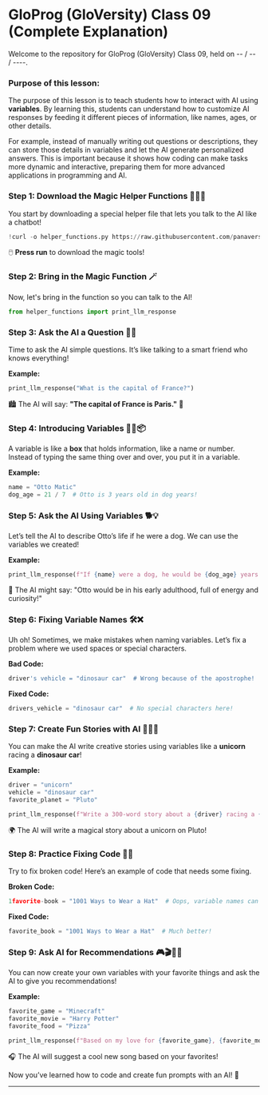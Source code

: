 # GloProg (GloVersity) Class 09 (Complete Explanation)

Welcome to the repository for GloProg (GloVersity) Class 09, held on -- / -- / ----.

### Purpose of this lesson:
The purpose of this lesson is to teach students how to interact with AI using **variables**. By learning this, students can understand how to customize AI responses by feeding it different pieces of information, like names, ages, or other details.

For example, instead of manually writing out questions or descriptions, they can store those details in variables and let the AI generate personalized answers. This is important because it shows how coding can make tasks more dynamic and interactive, preparing them for more advanced applications in programming and AI.

### **Step 1: Download the Magic Helper Functions** 🧙‍♂️✨
You start by downloading a special helper file that lets you talk to the AI like a chatbot!

```python
!curl -o helper_functions.py https://raw.githubusercontent.com/panaversity/learn-cloud-native-modern-ai-python/main/07_natural_language_programming/02_ai_python_for_beginners/course1_basics/Lesson_9/helper_functions.py
```

🖱️ **Press run** to download the magic tools!

### **Step 2: Bring in the Magic Function** 🪄
Now, let's bring in the function so you can talk to the AI!

```python
from helper_functions import print_llm_response
```

### **Step 3: Ask the AI a Question** 🤔💬
Time to ask the AI simple questions. It’s like talking to a smart friend who knows everything!

**Example:**
```python
print_llm_response("What is the capital of France?")
```

🏙️ The AI will say: **"The capital of France is Paris."** 🗼

### **Step 4: Introducing Variables** 🧑‍💻📦
A variable is like a **box** that holds information, like a name or number. Instead of typing the same thing over and over, you put it in a variable.

**Example:**
```python
name = "Otto Matic"
dog_age = 21 / 7  # Otto is 3 years old in dog years!
```

### **Step 5: Ask the AI Using Variables** 🐕💡
Let’s tell the AI to describe Otto’s life if he were a dog. We can use the variables we created!

**Example:**
```python
print_llm_response(f"If {name} were a dog, he would be {dog_age} years old. Describe his energy level, interests, and behavior.")
```

🐾 The AI might say:
"Otto would be in his early adulthood, full of energy and curiosity!"

### **Step 6: Fixing Variable Names** 🛠️❌
Uh oh! Sometimes, we make mistakes when naming variables. Let’s fix a problem where we used spaces or special characters.

**Bad Code:**
```python
driver's vehicle = "dinosaur car"  # Wrong because of the apostrophe!
```

**Fixed Code:**
```python
drivers_vehicle = "dinosaur car"  # No special characters here!
```

### **Step 7: Create Fun Stories with AI** 🦄🚗🌈
You can make the AI write creative stories using variables like a **unicorn** racing a **dinosaur car**!

**Example:**
```python
driver = "unicorn"
vehicle = "dinosaur car"
favorite_planet = "Pluto"

print_llm_response(f"Write a 300-word story about a {driver} racing a {vehicle} on {favorite_planet}.")
```

🌍 The AI will write a magical story about a unicorn on Pluto!

### **Step 8: Practice Fixing Code** 🧩🔧
Try to fix broken code! Here’s an example of code that needs some fixing.

**Broken Code:**
```python
1favorite-book = "1001 Ways to Wear a Hat"  # Oops, variable names can't start with numbers!
```

**Fixed Code:**
```python
favorite_book = "1001 Ways to Wear a Hat"  # Much better!
```

### **Step 9: Ask AI for Recommendations** 🎮🎬🍕🎶
You can now create your own variables with your favorite things and ask the AI to give you recommendations!

**Example:**
```python
favorite_game = "Minecraft"
favorite_movie = "Harry Potter"
favorite_food = "Pizza"

print_llm_response(f"Based on my love for {favorite_game}, {favorite_movie}, and {favorite_food}, recommend me a new song to listen to.")
```

🎧 The AI will suggest a cool new song based on your favorites!


Now you’ve learned how to code and create fun prompts with an AI! 🎉

---